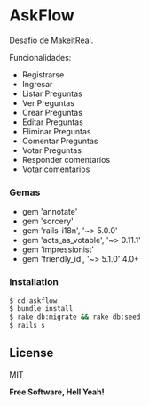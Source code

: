 # AskFlow



Desafio de MakeitReal.

Funcionalidades:

  - Registrarse
  - Ingresar
  - Listar Preguntas
  - Ver Preguntas
  - Crear Preguntas
  - Editar Preguntas
  - Eliminar Preguntas
  - Comentar Preguntas
  - Votar Preguntas
  - Responder comentarios
  - Votar comentarios



### Gemas

* gem 'annotate'
* gem 'sorcery'
* gem 'rails-i18n', '~> 5.0.0'
* gem 'acts_as_votable', '~> 0.11.1'
* gem 'impressionist'
* gem 'friendly_id', '~> 5.1.0'  4.0+

### Installation


```sh
$ cd askflow
$ bundle install
$ rake db:migrate && rake db:seed
$ rails s
```

License
----

MIT


**Free Software, Hell Yeah!**
